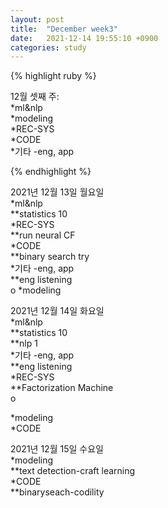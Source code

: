 ```yaml
---
layout: post
title:  "December week3"
date:   2021-12-14 19:55:10 +0900
categories: study
---
```





{% highlight ruby %}

12월 셋째 주:  
*ml&nlp  
*modeling  
*REC-SYS  
*CODE  
*기타  -eng, app  



{% endhighlight %}

2021년 12월 13일 월요일  
*ml&nlp  
**statistics 10  
*REC-SYS  
**run neural CF  
*CODE  
**binary search try  
*기타  -eng, app  
**eng listening  
o
*modeling  

2021년 12월 14일 화요일  
*ml&nlp  
**statistics 10  
**nlp 1  
*기타  -eng, app  
**eng listening  
*REC-SYS  
**Factorization Machine  
o 

*modeling  
*CODE  


2021년 12월 15일 수요일  
*modeling  
**text detection-craft learning  
*CODE  
**binaryseach-codility  











































